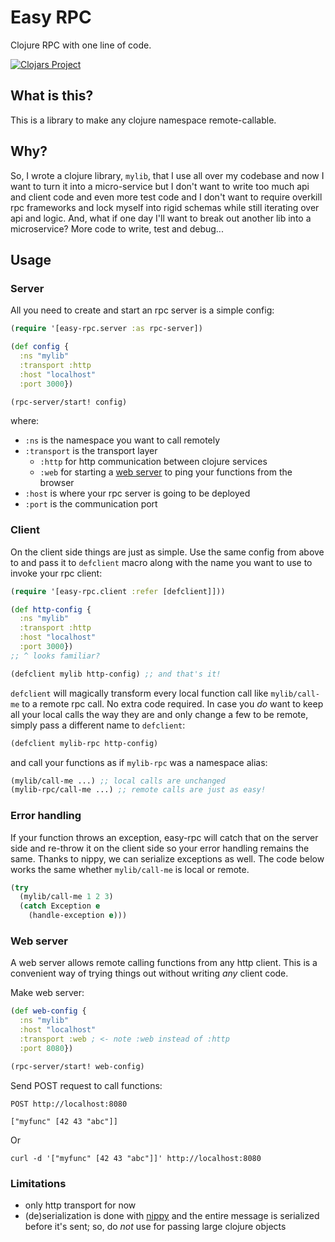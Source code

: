 # Easy RPC

Clojure RPC with one line of code.

[![Clojars Project](https://img.shields.io/clojars/v/easy-rpc.svg)](https://clojars.org/easy-rpc)

## What is this?
This is a library to make any clojure namespace remote-callable.

## Why?

So, I wrote a clojure library, `mylib`, that I use all over my codebase and now I want to turn it into a micro-service but I don't want to write too much api and client code and even more test code and I don't want to require overkill rpc frameworks and lock myself into rigid schemas while still iterating over api and logic. And, what if one day I'll want to break out another lib into a microservice? More code to write, test and debug...

## Usage

### Server

All you need to create and start an rpc server is a simple config:

```clojure
(require '[easy-rpc.server :as rpc-server])

(def config {
  :ns "mylib"
  :transport :http
  :host "localhost"
  :port 3000})

(rpc-server/start! config)
```
where:
- `:ns` is the namespace you want to call remotely
- `:transport` is the transport layer
  - `:http` for http communication between clojure services
  - `:web` for starting a [web server](#/web-server) to ping your functions from the browser
- `:host` is where your rpc server is going to be deployed
- `:port` is the communication port

### Client

On the client side things are just as simple. Use the same config from above to and pass it to `defclient` macro along with the name you want to use to invoke your rpc client:
```clojure
(require '[easy-rpc.client :refer [defclient]]))

(def http-config {
  :ns "mylib"
  :transport :http
  :host "localhost"
  :port 3000})
;; ^ looks familiar?

(defclient mylib http-config) ;; and that's it!
```
`defclient` will magically transform every local function call like `mylib/call-me` to a remote rpc call. No extra code required. In case you _do_ want to keep all your local calls the way they are and only change a few to be remote, simply pass a different name to `defclient`:
```clojure
(defclient mylib-rpc http-config)
```
and call your functions as if `mylib-rpc` was a namespace alias:
```clojure
(mylib/call-me ...) ;; local calls are unchanged
(mylib-rpc/call-me ...) ;; remote calls are just as easy!
```

### Error handling
If your function throws an exception, easy-rpc will catch that on the server side and re-throw it on the client side so your error handling remains the same. Thanks to nippy, we can serialize exceptions as well. The code below works the same whether `mylib/call-me` is local or remote.
```clojure
(try
  (mylib/call-me 1 2 3)
  (catch Exception e
    (handle-exception e)))
```

### Web server

A web server allows remote calling functions from any http client. This is a convenient way of trying things out without writing _any_ client code.

Make web server:
```clojure
(def web-config {
  :ns "mylib"
  :host "localhost"
  :transport :web ; <- note :web instead of :http
  :port 8080})

(rpc-server/start! web-config)
```
Send POST request to call functions:
```http
POST http://localhost:8080

["myfunc" [42 43 "abc"]]
```
Or
```shell
curl -d '["myfunc" [42 43 "abc"]]' http://localhost:8080
```

### Limitations
- only http transport for now
- (de)serialization is done with [nippy](https://github.com/ptaoussanis/nippy) and the entire message is serialized before it's sent; so, do _not_ use for passing large clojure objects
